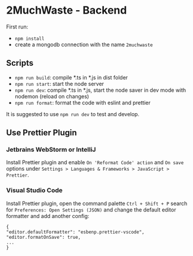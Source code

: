 # 2MuchWaste - Backend

First run: 
- `npm install`
- create a mongodb connection with the name `2muchwaste`

## Scripts
- `npm run build`: compile *.ts in *.js in dist folder
- `npm run start`: start the node server
- `npm run dev`: compile *.ts in *.js, start the node saver in dev mode with nodemon (reload on changes)
- `npm run format`: format the code with eslint and prettier

It is suggested to use `npm run dev` to test and develop.


## Use Prettier Plugin

### Jetbrains WebStorm or IntelliJ

Install Prettier plugin and enable `On 'Reformat Code' action` and `On save` options under `Settings > Languages & Frameworks > JavaScript > Prettier`.  

### Visual Studio Code

Install Prettier plugin, open the command palette `Ctrl + Shift + P` search for `Preferences: Open Settings (JSON)` and change the default editor formatter and add another config:

`{`  
`"editor.defaultFormatter": "esbenp.prettier-vscode",`    
`"editor.formatOnSave": true,`  
`...`  
`}`
